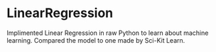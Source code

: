 # LinearRegression
Implimented Linear Regression in raw Python to learn about machine learning. Compared the model to one made by Sci-Kit Learn.
